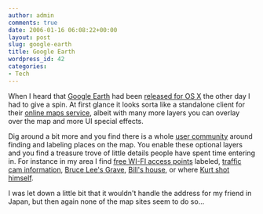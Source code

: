 ```yaml
---
author: admin
comments: true
date: 2006-01-16 06:08:22+00:00
layout: post
slug: google-earth
title: Google Earth
wordpress_id: 42
categories:
- Tech
---
```


When I heard that [Google Earth](http://earth.google.com/) had been [released for OS X](http://googleblog.blogspot.com/2006/01/google-earth-in-mac-world-pc-too.html) the other day I had to give a spin. At first glance it looks sorta like a standalone client for their [online maps service](http://maps.google.com/), albeit with many more layers you can overlay over the map and more UI special effects.  

Dig around a bit more and you find there is a whole [user community](http://bbs.keyhole.com/ubb/categories.php/Cat/0) around finding and labeling places on the map. You enable these optional layers and you find a treasure trove of little details people have spent time entering in. For instance in my area I find [free WI-FI access points](http://bbs.keyhole.com/ubb/showthreaded.php/Number/169233) labeled, [traffic cam information](http://bbs.keyhole.com/ubb/showthreaded.php/Number/26428), [Bruce Lee's Grave](http://bbs.keyhole.com/ubb/showthreaded.php/Number/7936), [Bill's house](http://bbs.keyhole.com/ubb/showthreaded.php/Number/62620), or where [Kurt shot himself](http://bbs.keyhole.com/ubb/showthreaded.php/Number/53614).  

I was let down a little bit that it wouldn't handle the address for my friend in Japan, but then again none of the map sites seem to do so...
